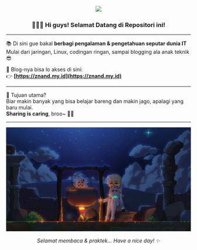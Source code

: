 <p align="center">
  <img src="https://readme-typing-svg.herokuapp.com/?color=%2336BCF7&center=true&vCenter=true&lines=W+E+L+C+O+M+E+!++^+_+^++" />
</p>

<h3 align="center">👋🏻😁 Hi guys! Selamat Datang di Repositori ini!</h3>

---

📚 Di sini gue bakal **berbagi pengalaman & pengetahuan seputar dunia IT**  
Mulai dari jaringan, Linux, codingan ringan, sampai blogging ala anak teknik 😎

📝 Blog-nya bisa lo akses di sini:  
👉 **[https://znand.my.id](https://znand.my.id)**

---

🎯 Tujuan utama?  
Biar makin banyak yang bisa belajar bareng dan makin jago, apalagi yang baru mulai.  
**Sharing is caring**, broo~ 💪🔥

---

<p align="center">
  <img src="./themes/butterfly/source/img/background8.gif" alt="Running Script" />
</p>

<p align="center"><i>Selamat membaca & praktek... Have a nice day! ✨</i></p>
